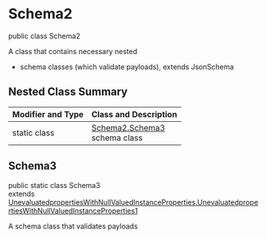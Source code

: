 # Schema2
public class Schema2

A class that contains necessary nested
- schema classes (which validate payloads), extends JsonSchema

## Nested Class Summary
| Modifier and Type | Class and Description |
| ----------------- | ---------------------- |
| static class | [Schema2.Schema3](#schema3)<br> schema class |

## Schema3
public static class Schema3<br>
extends [UnevaluatedpropertiesWithNullValuedInstanceProperties.UnevaluatedpropertiesWithNullValuedInstanceProperties1](../../../../../../components/schemas/UnevaluatedpropertiesWithNullValuedInstanceProperties.md#unevaluatedpropertieswithnullvaluedinstanceproperties1)

A schema class that validates payloads
